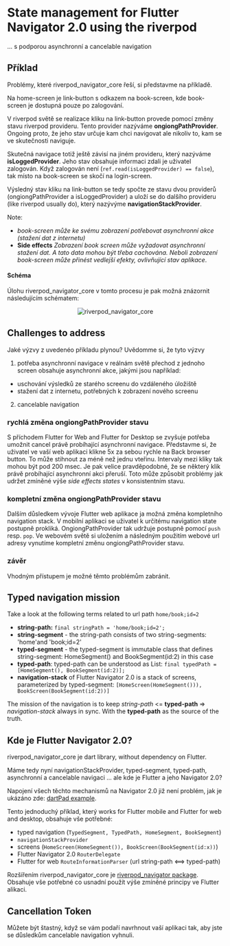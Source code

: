 # State management for Flutter Navigator 2.0 using the riverpod

... s podporou asynchronní a cancelable navigation

## Příklad

Problémy, které riverpod_navigator_core řeší, si představme na příkladě.

Na home-screen je link-button s odkazem na book-screen, kde book-screen je dostupná pouze po zalogování.

V riverpod světě se realizace kliku na link-button provede pomocí změny stavu riverpod provideru. 
Tento provider nazýváme **ongiongPathProvider**. 
Ongoing proto, že jeho stav určuje kam chci navigovat ale nikoliv to, kam se ve skutečnosti naviguje.

Skutečná navigace totiž ještě závisí na jiném provideru, který nazýváme **isLoggedProvider**.
Jeho stav obsahuje informaci zdali je uživatel zalogován. 
Když zalogován není (```ref.read(isLoggedProvider) == false```), tak místo na book-screen se skočí na login-screen.

Výsledný stav kliku na link-button se tedy spočte ze stavu dvou providerů (ongiongPathProvider a isLoggedProvider) 
a uloží se do dalšího provideru (like riverpod usually do), který nazývýme **navigationStackProvider**.

Note: 
- *book-screen může ke svému zobrazení potřebovat asynchronní akce (stažení dat z internetu)*
- **Side effects**
*Zobrazení book screen může vyžadovat asynchronní stažení dat. A tato data mohou být třeba cachována.
Neboli zobrazení book-screen může přinést vedlejší efekty, ovlivňující stav aplikace*.


#### Schéma

Úlohu riverpod_navigator_core v tomto procesu je pak možná znázornit následujícím schématem:

<p align="center">
<img src="https://github.com/PavelPZ/riverpod_navigator/blob/main/packages/riverpod_navigator_core/README.png" alt="riverpod_navigator_core" />
</p>

## Challenges to address

Jaké výzvy z uvedenéo příkladu plynou? 
Uvědomme si, že tyto výzvy 

1. potřeba asynchronní navigace
v reálnám světě přechod z jednoho screen obsahuje asynchronní akce, jakými jsou například:
- uschování výsledků ze starého screenu do vzdáleného úložiště
- stažení dat z internetu, potřebných k zobrazení nového screenu

2. cancelable navigation

### rychlá změna ongiongPathProvider stavu
S příchodem Flutter for Web and Flutter for Desktop se zvyšuje potřeba umožnit cancel právě probíhající asynchronní navigace.
Představme si, že uživatel ve vaší web aplikaci klikne 5x za sebou rychle na Back browser button. 
To může stihnout za méně než jednu vteřinu.
Intervaly mezi kliky tak mohou být pod 200 msec.
Je pak velice pravděpodobné, že se některý klik právě probíhající asynchronní akci přeruší.
Toto může způsobit problémy jak udržet zmíněné výše *side effects states* v konsistentním stavu.

### kompletní změna ongiongPathProvider stavu
Dalším důsledkem vývoje Flutter web aplikace ja možná změna kompletního navigation stack. 
V mobilní aplikaci se uživatel k určitému navigation state postupně prokliká.
OngiongPathProvider tak udržuje postupně pomocí ```push``` resp. ```pop```. 
Ve webovém světě si uložením a následným použitím webové url adresy vynutíme kompletní změnu ongiongPathProvider stavu.

### závěr

Vhodným přístupem je možné těmto problémům zabránit.

## Typed navigation mission

Take a look at the following terms related to url path ```home/book;id=2```

- **string-path:** ```final stringPath = 'home/book;id=2';```
- **string-segment** - the string-path consists of two string-segments: 'home'and 'book;id=2'
- **typed-segment** - the typed-segment is immutable class that defines string-segment: HomeSegment() and BookSegment(id:2) in this case
- **typed-path**: typed-path can be understood as List<typed-segment>: ```final typedPath = [HomeSegment(), BookSegment(id:2)];```
- **navigation-stack** of Flutter Navigator 2.0 is a stack of screens, parameterized by typed-segment:
  ```[HomeScreen(HomeSegment())), BookScreen(BookSegment(id:2))]```

The mission of the navigation is to keep *string-path* <= **typed-path** => *navigation-stack* always in sync.
With the **typed-path** as the source of the truth.

## Kde je Flutter Navigator 2.0?

riverpod_navigator_core je dart library, without dependency on Flutter. 

Máme tedy nyní navigationStackProvider, typed-segment, typed-path, asynchronní a cancelable navigaci ... ale kde je Flutter a jeho Navigator 2.0?

Napojení všech těchto mechanismů na Navigator 2.0 již není problém, jak je ukázáno zde: [dartPad example](https://dartpad.dev/?id=970ba56347a19d86ccafeb551b013fd3).

Tento jednoduchý příklad, který works for Flutter mobile and Flutter for web and desktop, obsahuje vše potřebné:
- typed navigation (```TypedSegment, TypedPath, HomeSegment, BookSegment```)
- ```navigationStackProvider```
- screens (```HomeScreen(HomeSegment()), BookScreen(BookSegment(id:x))```)
- Flutter Navigator 2.0 ```RouterDelegate```
- Flutter for web ```RouteInformationParser``` (url string-path <==> typed-path)

Rozšířením riverpod_navigator_core je [riverpod_navigator package](https://pub.dev/packages/riverpod_navigator). 
Obsahuje vše potřebné co usnadní použít výše zmíněné principy ve Flutter alikaci.

## Cancellation Token

Můžete být štastný, když se vám podaří navrhnout vaší aplikaci tak, aby jste se důsledkům cancelable navigation vyhnuli.



